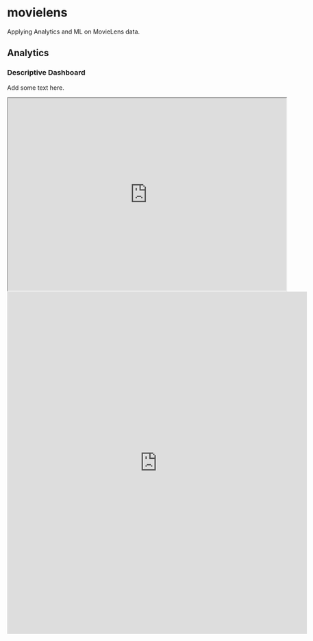 # movielens

Applying Analytics and ML on MovieLens data.

## Analytics

### Descriptive Dashboard
Add some text here.

<iframe src="https://public.tableau.com/profile/naga.pakalapati#!/vizhome/movielens_16129461350470/Dashboard1?:embed=yes&:display_count=yes&:showVizHome=no" width = '650' height = '450'></iframe>

<iframe seamless frameborder="0" src="https://public.tableau.com/views/Profile_25/Profile?:embed=yes&:display_count=yes&:showVizHome=no" width = '700' height = '800' scrolling='yes' ></iframe>
